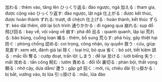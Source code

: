 加わる      : thêm vào, tăng lên                            ひっくり返る: đảo ngược, ngã
加える      : tham gia, được cộng vào                       ひっくり返す: đảo ngược, lật ngã
仕上がる    : được kết thúc, được hoàn thành                ずれる: trượt, đi chệch
仕上げる    : hoàn thành, kết thúc                          ずらす: kéo dài thêm, dời lại lịch trình
通りかかる  : đi ngang qua                                  崩れる: sụp đổ
飛び回る    : bay về, vội vàng về                           崩す: phá đổ
巡る        : quanh quanh, lặp lại                          荒れる: bão bùng, cuồng loạn
補る        : thêm, bổ sung                                 荒らす: phá hủy, gây thiệt hại 
防ぐ        : phòng chống                                   認める: coi trọng, công nhận, ủy quyền
救う        : cứu, giúp                                     見直す: xem xét, đánh giá lại
除く        : loại trừ, bỏ qua
省く        : bỏ sót, tiết kiệm
誤る        : mắc lỗi
奪る        : cướp đoạt, trấn lột
しまう      : để lại
怠ける      : lười biếng
失う        : mất
攻める      : tấn công
睨む        : lườm
責める      : đổi lỗi
裏切る      : phản bội, thất vọng
頼る        : nhờ cậy, dựa dẫm/
遭う        : gặp gỡ
招く        : mời, rủ, chiêu đãi
引っ掛かる  : bị bắt, vướng vào, bị lừa
引っ掛ける  : mắc, lừa đảo
